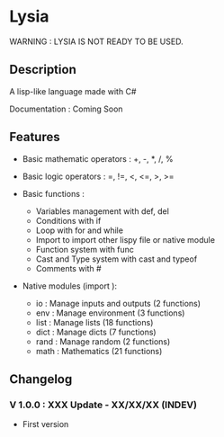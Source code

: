 # Lysia

WARNING : LYSIA IS NOT READY TO BE USED.

## Description

A lisp-like language made with C#

Documentation : Coming Soon

## Features

- Basic mathematic operators : +, -, *, /, %
- Basic logic operators : =, !=, <, <=, >, >=
- Basic functions :

  - Variables management with def, del
  - Conditions with if
  - Loop with for and while
  - Import to import other lispy file or native module
  - Function system with func
  - Cast and Type system with cast and typeof
  - Comments with #

- Native modules (import <name>):

  - io : Manage inputs and outputs (2 functions)
  - env : Manage environment (3 functions)
  - list : Manage lists (18 functions)
  - dict : Manage dicts (7 functions)
  - rand : Manage random (2 functions)
  - math : Mathematics (21 functions)

## Changelog

### V 1.0.0 : XXX Update - XX/XX/XX (INDEV)

- First version

